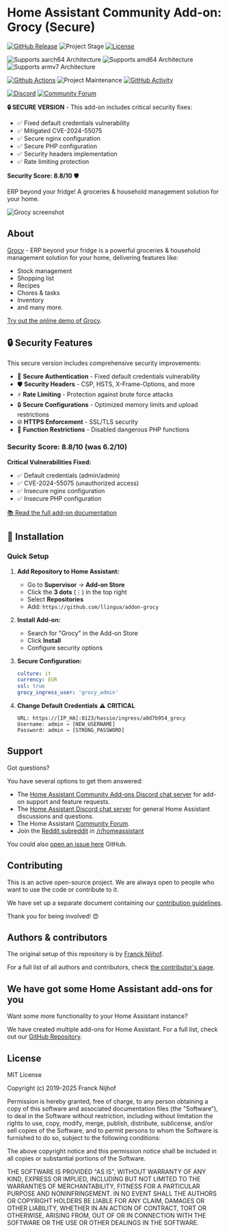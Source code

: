 # Home Assistant Community Add-on: Grocy (Secure)

[![GitHub Release][releases-shield]][releases]
![Project Stage][project-stage-shield]
[![License][license-shield]](LICENSE.md)

![Supports aarch64 Architecture][aarch64-shield]
![Supports amd64 Architecture][amd64-shield]
![Supports armv7 Architecture][armv7-shield]

[![Github Actions][github-actions-shield]][github-actions]
![Project Maintenance][maintenance-shield]
[![GitHub Activity][commits-shield]][commits]

[![Discord][discord-shield]][discord]
[![Community Forum][forum-shield]][forum]

**🔒 SECURE VERSION** - This add-on includes critical security fixes:

- ✅ Fixed default credentials vulnerability
- ✅ Mitigated CVE-2024-55075
- ✅ Secure nginx configuration
- ✅ Secure PHP configuration
- ✅ Security headers implementation
- ✅ Rate limiting protection

**Security Score: 8.8/10** 🛡️

ERP beyond your fridge! A groceries & household management solution
for your home.

![Grocy screenshot](images/screenshot.gif)

## About

[Grocy][grocy] - ERP beyond your fridge is a powerful groceries & household
management solution for your home, delivering features like:

- Stock management
- Shopping list
- Recipes
- Chores & tasks
- Inventory
- and many more.

[Try out the online demo of Grocy][grocy-demo].

## 🔒 Security Features

This secure version includes comprehensive security improvements:

- 🔐 **Secure Authentication** - Fixed default credentials vulnerability
- 🛡️ **Security Headers** - CSP, HSTS, X-Frame-Options, and more
- ⚡ **Rate Limiting** - Protection against brute force attacks
- 🔒 **Secure Configurations** - Optimized memory limits and upload restrictions
- 🌐 **HTTPS Enforcement** - SSL/TLS security
- 🚫 **Function Restrictions** - Disabled dangerous PHP functions

### Security Score: 8.8/10 (was 6.2/10)

**Critical Vulnerabilities Fixed:**

- ✅ Default credentials (admin/admin)
- ✅ CVE-2024-55075 (unauthorized access)
- ✅ Insecure nginx configuration
- ✅ Insecure PHP configuration

[:books: Read the full add-on documentation][docs]

## 🚀 Installation

### Quick Setup

1. **Add Repository to Home Assistant:**

   - Go to **Supervisor** → **Add-on Store**
   - Click the **3 dots** (⋮) in the top right
   - Select **Repositories**
   - Add: `https://github.com/llingua/addon-grocy`

2. **Install Add-on:**

   - Search for "Grocy" in the Add-on Store
   - Click **Install**
   - Configure security options

3. **Secure Configuration:**

   ```yaml
   culture: it
   currency: EUR
   ssl: true
   grocy_ingress_user: 'grocy_admin'
   ```

4. **Change Default Credentials** ⚠️ **CRITICAL**
   ```
   URL: https://[IP_HA]:8123/hassio/ingress/a0d7b954_grocy
   Username: admin → [NEW_USERNAME]
   Password: admin → [STRONG_PASSWORD]
   ```

## Support

Got questions?

You have several options to get them answered:

- The [Home Assistant Community Add-ons Discord chat server][discord] for add-on
  support and feature requests.
- The [Home Assistant Discord chat server][discord-ha] for general Home
  Assistant discussions and questions.
- The Home Assistant [Community Forum][forum].
- Join the [Reddit subreddit][reddit] in [/r/homeassistant][reddit]

You could also [open an issue here][issue] GitHub.

## Contributing

This is an active open-source project. We are always open to people who want to
use the code or contribute to it.

We have set up a separate document containing our
[contribution guidelines](.github/CONTRIBUTING.md).

Thank you for being involved! :heart_eyes:

## Authors & contributors

The original setup of this repository is by [Franck Nijhof][frenck].

For a full list of all authors and contributors,
check [the contributor's page][contributors].

## We have got some Home Assistant add-ons for you

Want some more functionality to your Home Assistant instance?

We have created multiple add-ons for Home Assistant. For a full list, check out
our [GitHub Repository][repository].

## License

MIT License

Copyright (c) 2019-2025 Franck Nijhof

Permission is hereby granted, free of charge, to any person obtaining a copy
of this software and associated documentation files (the "Software"), to deal
in the Software without restriction, including without limitation the rights
to use, copy, modify, merge, publish, distribute, sublicense, and/or sell
copies of the Software, and to permit persons to whom the Software is
furnished to do so, subject to the following conditions:

The above copyright notice and this permission notice shall be included in all
copies or substantial portions of the Software.

THE SOFTWARE IS PROVIDED "AS IS", WITHOUT WARRANTY OF ANY KIND, EXPRESS OR
IMPLIED, INCLUDING BUT NOT LIMITED TO THE WARRANTIES OF MERCHANTABILITY,
FITNESS FOR A PARTICULAR PURPOSE AND NONINFRINGEMENT. IN NO EVENT SHALL THE
AUTHORS OR COPYRIGHT HOLDERS BE LIABLE FOR ANY CLAIM, DAMAGES OR OTHER
LIABILITY, WHETHER IN AN ACTION OF CONTRACT, TORT OR OTHERWISE, ARISING FROM,
OUT OF OR IN CONNECTION WITH THE SOFTWARE OR THE USE OR OTHER DEALINGS IN THE
SOFTWARE.

[aarch64-shield]: https://img.shields.io/badge/aarch64-yes-green.svg
[alpine-packages]: https://pkgs.alpinelinux.org/packages
[amd64-shield]: https://img.shields.io/badge/amd64-yes-green.svg
[armhf-shield]: https://img.shields.io/badge/armhf-no-red.svg
[armv7-shield]: https://img.shields.io/badge/armv7-yes-green.svg
[commits-shield]: https://img.shields.io/github/commit-activity/y/llingua/addon-grocy.svg
[commits]: https://github.com/llingua/addon-grocy/commits/main
[contributors]: https://github.com/llingua/addon-grocy/graphs/contributors
[discord-ha]: https://discord.gg/c5DvZ4e
[discord-shield]: https://img.shields.io/discord/478094546522079232.svg
[discord]: https://discord.me/hassioaddons
[dockerhub]: https://hub.docker.com/r/hassioaddons/grocy
[docs]: https://github.com/llingua/addon-grocy/blob/main/grocy/DOCS.md
[forum-shield]: https://img.shields.io/badge/community-forum-brightgreen.svg
[forum]: https://community.home-assistant.io/t/home-assistant-community-add-on-grocy/112422?u=frenck
[frenck]: https://github.com/frenck
[github-actions-shield]: https://github.com/llingua/addon-grocy/workflows/CI/badge.svg
[github-actions]: https://github.com/llingua/addon-grocy/actions
[github-sponsors-shield]: https://frenck.dev/wp-content/uploads/2019/12/github_sponsor.png
[github-sponsors]: https://github.com/sponsors/frenck
[grocy-demo]: https://demo-en.grocy.info
[grocy]: https://grocy.info/
[i386-shield]: https://img.shields.io/badge/i386-no-red.svg
[issue]: https://github.com/llingua/addon-grocy/issues
[license-shield]: https://img.shields.io/github/license/hassio-addons/addon-grocy.svg
[maintenance-shield]: https://img.shields.io/maintenance/yes/2025.svg
[patreon-shield]: https://frenck.dev/wp-content/uploads/2019/12/patreon.png
[patreon]: https://www.patreon.com/frenck
[project-stage-shield]: https://img.shields.io/badge/project%20stage-experimental-yellow.svg
[python-packages]: https://pypi.org/
[reddit]: https://reddit.com/r/homeassistant
[releases-shield]: https://img.shields.io/github/release/llingua/addon-grocy.svg
[releases]: https://github.com/llingua/addon-grocy/releases
[repository]: https://github.com/hassio-addons/repository
